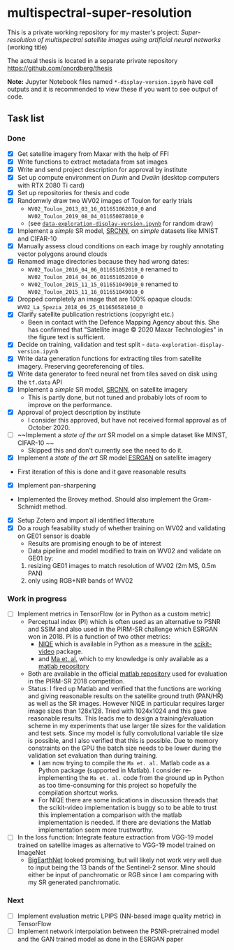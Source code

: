 # multispectral-super-resolution
This is a private working repository for my master's project: *Super-resolution of multispectral satellite images using artificial neural networks* (working title)

The actual thesis is located in a separate private repository https://github.com/onordberg/thesis

**Note:** Jupyter Notebook files named `*-display-version.ipynb` have cell outputs and it is recommended to view these if you want to see output of code.

## Task list

### Done
- [x] Get satellite imagery from Maxar with the help of FFI
- [x] Write functions to extract metadata from sat images
- [x] Write and send project description for approval by institute
- [x] Set up compute environment on *Durin* and *Dvalin* (desktop computers with RTX 2080 Ti card)
- [x] Set up repositories for thesis and code
- [x] Randomwly draw two WV02 images of Toulon for early trials
  - `WV02_Toulon_2013_03_16_011651062010_0` and `WV02_Toulon_2019_08_04_011650878010_0`
  - (see [`data-exploration-display-version.ipynb`](https://github.com/onordberg/multispectral-super-resolution/blob/master/data-exploration-display-version.ipynb) for random draw)
- [X] Implement a *simple* SR model, [SRCNN](https://arxiv.org/pdf/1501.00092v3.pdf), on *simple* datasets like MNIST and CIFAR-10
- [X] Manually assess cloud conditions on each image by roughly annotating vector polygons around clouds
- [X] Renamed image directories because they had wrong dates:
  - `WV02_Toulon_2016_04_06_011651052010_0` renamed to `WV02_Toulon_2014_04_06_011651052010_0`
  - `WV02_Toulon_2015_11_15_011651049010_0` renamed to `WV02_Toulon_2015_11_16_011651049010_0`
- [X] Dropped completely an image that are 100% opaque clouds: `WV02_La_Spezia_2018_06_25_011650581010_0`
- [X] Clarify satellite publication restrictions (copyright etc.)
  - Been in contact with the Defence Mapping Agency about this. She has confirmed that "Satellite image © 2020 Maxar Technologies" in the figure text is sufficient.
- [X] Decide on training, validation and test split - `data-exploration-display-version.ipynb`
- [X] Write data generation functions for extracting tiles from satellite imagery. Preserving georeferencing of tiles.
- [X] Write data generator to feed neural net from tiles saved on disk using the `tf.data` API
- [X] Implement a *simple* SR model, [SRCNN](https://arxiv.org/pdf/1501.00092v3.pdf), on satellite imagery
  - This is partly done, but not tuned and probably lots of room to improve on the performance.
- [X] Approval of project description by institute
  - I consider this approved, but have not received formal approval as of October 2020.
- [ ] ~~Implement a *state of the art* SR model on a simple dataset like MINST, CIFAR-10 ~~
  - Skipped this and don't currently see the need to do it.
- [X] Implement a *state of the art* SR model [ESRGAN](https://arxiv.org/pdf/1809.00219v2.pdf) on satellite imagery
 - First iteration of this is done and it gave reasonable results
- [X] Implement pan-sharpening
 - Implemented the Brovey method. Should also implement the Gram-Schmidt method.
- [X] Setup Zotero and import all identified litterature
- [X] Do a rough feasability study of whether training on WV02 and validating on GE01 sensor is doable
  - Results are promising enough to be of interest
  - Data pipeline and model modified to train on WV02 and validate on GE01 by:
   1. resizing GE01 images to match resolution of WV02 (2m MS, 0.5m PAN)
   2. only using RGB+NIR bands of WV02

### Work in progress
- [ ] Implement metrics in TensorFlow (or in Python as a custom metric)
  - Perceptual index (PI) which is often used as an alternative to PSNR and SSIM and also used in the PIRM-SR challenge which ESRGAN won in 2018. PI is a function of two other metrics:
    - [NIQE](https://ieeexplore.ieee.org/stampPDF/getPDF.jsp?tp=&arnumber=6353522&ref=aHR0cHM6Ly9pZWVleHBsb3JlLmllZWUub3JnL2Fic3RyYWN0L2RvY3VtZW50LzYzNTM1MjI=&tag=1) which is available in Python as a measure in the [scikit-video](http://www.scikit-video.org/stable/modules/generated/skvideo.measure.niqe.html) package.
    - and [Ma et. al.](https://www.sciencedirect.com/science/article/pii/S107731421630203X) which to my knowledge is only available as a [matlab repository](https://github.com/chaoma99/sr-metric)
  - Both are available in the official [matlab repository](https://github.com/roimehrez/PIRM2018) used for evaluation in the PIRM-SR 2018 competition.
  - Status: I fired up Matlab and verified that the functions are working and giving reasonable results on the satellite ground truth (PAN/HR) as well as the SR images. However NIQE in particular requires larger image sizes than 128x128. Tried with 1024x1024 and this gave reasonable results. This leads me to design a training/evaluation scheme in my experiments that use larger tile sizes for the validation and test sets. Since my model is fully convolutional variable tile size is possible, and I also verified that this is possible. Due to memory constraints on the GPU the batch size needs to be lower during the validation set evaluation than during training.
    - I am now trying to compile the `Ma et. al.` Matlab code as a Python package (supported in Matlab). I consider re-implementing the `Ma et. al.` code from the ground up in Python as too time-consuming for this project so hopefully the compilation shortcut works.
    - For NIQE there are some indications in discussion threads that the scikit-video implementation is buggy so to be able to trust this implementation a comparison with the matlab implementation is needed. If there are deviations the Matlab implementation seem more trustworthy.
- [ ] In the loss function: Integrate feature extraction from VGG-19 model trained on satellite images as alternative to VGG-19 model trained on ImageNet 
  - [BigEarthNet](https://gitlab.tubit.tu-berlin.de/rsim/bigearthnet-19-models) looked promising, but will likely not work very well due to input being the 13 bands of the Sentinel-2 sensor. Mine should either be input of panchromatic or RGB since I am comparing with my SR generated panchromatic.


### Next

- [ ] Implement evaluation metric LPIPS (NN-based image quality metric) in TensorFlow
- [ ] Implement network interpolation between the PSNR-pretrained model and the GAN trained model as done in the ESRGAN paper
